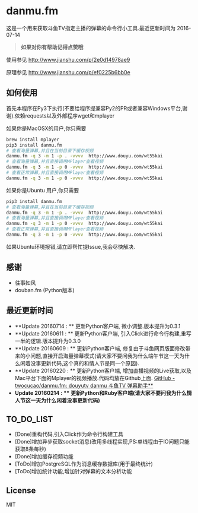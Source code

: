 # danmu.fm 

这是一个用来获取斗鱼TV指定主播的弹幕的命令行小工具.最近更新时间为 2016-07-14

> **如果对你有帮助记得点赞哦**

使用参见
http://www.jianshu.com/p/2e0d14978ae9

原理参见
http://www.jianshu.com/p/ef0225b6bb0e

## 如何使用

首先本程序在Py3下执行(不要给程序提兼容Py2的PR或者兼容Windows平台,谢谢).依赖requests以及外部程序wget和mplayer

如果你是MacOSX的用户,你只需要

```bash
brew install mplayer
pip3 install danmu.fm
# 查看海量弹幕,并且在当前目录下缓存视频
danmu.fm -q 3 -m 1 -p . -vvvv  http://www.douyu.com/wt55kai
# 查看海量弹幕,并且直接调用MPlayer查看视频
danmu.fm -q 3 -m 1 -p 0 -vvvv  http://www.douyu.com/wt55kai
# 查看正常弹幕,并且直接调用MPlayer查看视频
danmu.fm -q 3 -m 1 -p 0 -vvvv  http://www.douyu.com/wt55kai
```

如果你是Ubuntu 用户,你只需要

```bash
pip3 install danmu.fm
# 查看海量弹幕,并且在当前目录下缓存视频
danmu.fm -q 3 -m 1 -p . -vvvv  http://www.douyu.com/wt55kai
# 查看海量弹幕,并且直接调用MPlayer查看视频
danmu.fm -q 3 -m 1 -p 0 -vvvv  http://www.douyu.com/wt55kai
# 查看正常弹幕,并且直接调用MPlayer查看视频
danmu.fm -q 3 -m 1 -p 0 -vvvv  http://www.douyu.com/wt55kai
```

如果Ubuntu环境报错,请立即帮忙提Issue,我会尽快解决.

## 感谢

 - 往事如风
 - douban.fm (Python版本)

## 最近更新时间

 - **Update 20160714 : ** 更新Python客户端, 微小调整.版本提升为0.3.1
 - **Update 20160611 : ** 更新Python客户端, 引入Click进行命令行构建,重写一半的逻辑.版本提升为0.3.0
 - **Update 20160609 : ** 更新Python客户端, 修复由于斗鱼网页版面修改带来的小问题,直接开启海量弹幕模式(请大家不要问我为什么端午节这一天为什么闲着没事更新代码,这个真的和情人节是同一个原因).
 - **Update 20160220 : ** 更新Python客户端, 增加直播视频的Live获取,以及Mac平台下面的Mplayer的视频播放.代码均放在Github上面. [GitHub - twocucao/danmu.fm: douyutv danmu 斗鱼TV 弹幕助手**](//link.zhihu.com/?target=https%3A//github.com/twocucao/danmu.fm)
 - **Update 20160214 : ** 更新Python和Ruby客户端(请大家不要问我为什么情人节这一天为什么闲着没事更新代码)**

## TO_DO_LIST

 - [Done]重构代码,引入Click作为命令行构建工具
 - [Done]增加异步获取socket消息(改用多线程实现,PS:单线程由于IO问题只能获取8条每秒)
 - [Done]增加缓存视频功能
 - [ToDo]增加PostgreSQL作为消息缓存数据库(用于最终统计)
 - [ToDo]增加统计功能,增加针对弹幕的文本分析功能

## License

MIT


